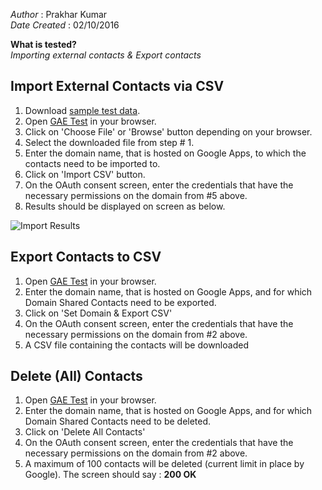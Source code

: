 _Author_        : Prakhar Kumar  
_Date Created_  : 02/10/2016  

**What is tested?**  
_Importing external contacts & Export contacts_

Import External Contacts via CSV
-----

1. Download [sample test data](https://github.com/takbok/shared-contacts-admin/blob/master/testcases/test-data/sample2.csv).
2. Open [GAE Test](http://www.gae-test1.com/) in your browser.
3. Click on 'Choose File' or 'Browse' button depending on your browser.
4. Select the downloaded file from step # 1.
5. Enter the domain name, that is hosted on Google Apps, to which the contacts need to be imported to.
6. Click on 'Import CSV' button.
7. On the OAuth consent screen, enter the credentials that have the necessary permissions on the domain from #5 above.
8. Results should be displayed on screen as below.

![Import Results](https://raw.githubusercontent.com/takbok/shared-contacts-admin/master/testcases/images/test-case-04-01.jpeg)

Export Contacts to CSV
-----

1. Open [GAE Test](http://www.gae-test1.com) in your browser.
2. Enter the domain name, that is hosted on Google Apps, and for which Domain Shared Contacts need to be exported.
3. Click on 'Set Domain & Export CSV'
4. On the OAuth consent screen, enter the credentials that have the necessary permissions on the domain from #2 above.
5. A CSV file containing the contacts will be downloaded

Delete (All) Contacts
-----

1. Open [GAE Test](http://www.gae-test1.com) in your browser.
2. Enter the domain name, that is hosted on Google Apps, and for which Domain Shared Contacts need to be deleted.
3. Click on 'Delete All Contacts'
4. On the OAuth consent screen, enter the credentials that have the necessary permissions on the domain from #2 above.
5. A maximum of 100 contacts will be deleted (current limit in place by Google). The screen should say : **200 OK**
